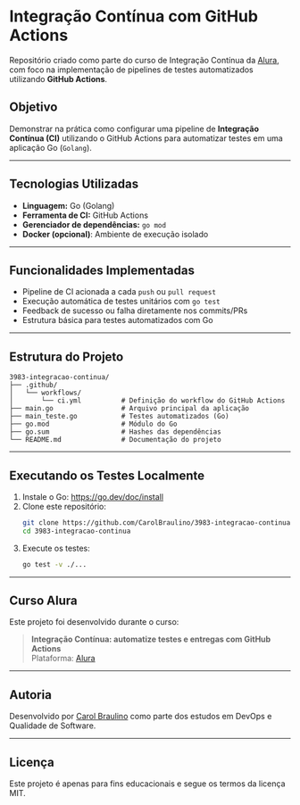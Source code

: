 
# Integração Contínua com GitHub Actions

Repositório criado como parte do curso de Integração Contínua da [Alura](https://www.alura.com.br/), com foco na implementação de pipelines de testes automatizados utilizando **GitHub Actions**.

## Objetivo

Demonstrar na prática como configurar uma pipeline de **Integração Contínua (CI)** utilizando o GitHub Actions para automatizar testes em uma aplicação Go (`Golang`). 

---

## Tecnologias Utilizadas

- **Linguagem:** Go (Golang)
- **Ferramenta de CI:** GitHub Actions
- **Gerenciador de dependências:** `go mod`
- **Docker (opcional)**: Ambiente de execução isolado

---

## Funcionalidades Implementadas

- Pipeline de CI acionada a cada `push` ou `pull request`
- Execução automática de testes unitários com `go test`
- Feedback de sucesso ou falha diretamente nos commits/PRs
- Estrutura básica para testes automatizados com Go

---

## Estrutura do Projeto

```
3983-integracao-continua/
├── .github/
│   └── workflows/
│       └── ci.yml          # Definição do workflow do GitHub Actions
├── main.go                 # Arquivo principal da aplicação
├── main_teste.go           # Testes automatizados (Go)
├── go.mod                  # Módulo do Go
├── go.sum                  # Hashes das dependências
└── README.md               # Documentação do projeto
```

---

## Executando os Testes Localmente

1. Instale o Go: https://go.dev/doc/install
2. Clone este repositório:
   ```bash
   git clone https://github.com/CarolBraulino/3983-integracao-continua.git
   cd 3983-integracao-continua
   ```
3. Execute os testes:
   ```bash
   go test -v ./...
   ```
---

## Curso Alura

Este projeto foi desenvolvido durante o curso:

> **Integração Contínua: automatize testes e entregas com GitHub Actions**  
> Plataforma: [Alura](https://www.alura.com.br/)

---

## Autoria

Desenvolvido por [Carol Braulino](https://github.com/CarolBraulino) como parte dos estudos em DevOps e Qualidade de Software.

---

## Licença

Este projeto é apenas para fins educacionais e segue os termos da licença MIT.
